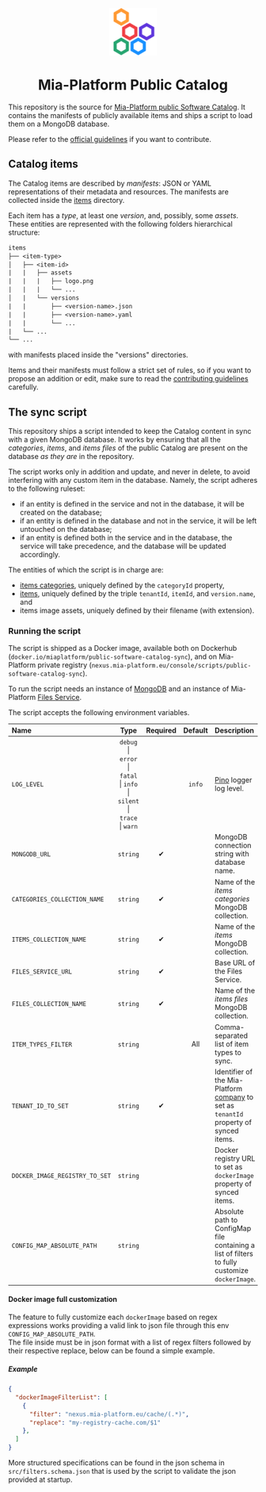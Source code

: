 <div align="center">
  <a href=https://www.mia-platform.eu/>
  <img alt="logo" src="./public/mia-platform-logo.png" height="96">
</a>

# Mia-Platform Public Catalog

</div>

This repository is the source for [Mia-Platform public Software Catalog](https://docs.mia-platform.eu/docs/software-catalog/overview). It contains the manifests of publicly available items and ships a script to load them on a MongoDB database.

Please refer to the [official guidelines](./CONTRIBUTING.md) if you want to contribute.

## Catalog items

The Catalog items are described by *manifests*: JSON or YAML representations of their metadata and resources. The manifests are collected inside the [items](./items/) directory.

Each item has a *type*, at least one *version*, and, possibly, some *assets*. These entities are represented with the following folders hierarchical structure:

```txt
items
├── <item-type>
│   ├── <item-id>
|   |   ├── assets
|   |   |   ├── logo.png
|   |   |   └── ...
│   |   └── versions
|   |       ├── <version-name>.json
|   |       ├── <version-name>.yaml
|   |       └── ...
|   └── ...
└── ...
```

with manifests placed inside the "versions" directories.

Items and their manifests must follow a strict set of rules, so if you want to propose an addition or edit, make sure to read the [contributing guidelines](./CONTRIBUTING.md) carefully.

## The sync script

This repository ships a script intended to keep the Catalog content in sync with a given MongoDB database. It works by ensuring that all the *categories*, *items*, and *items files* of the public Catalog are present on the database *as they are* in the repository.

The script works only in addition and update, and never in delete, to avoid interfering with any custom item in the database. Namely, the script adheres to the following ruleset:

- if an entity is defined in the service and not in the database, it will be created on the database;
- if an entity is defined in the database and not in the service, it will be left untouched on the database;
- if an entity is defined both in the service and in the database, the service will take precedence, and the database will be updated accordingly.

The entities of which the script is in charge are:

- [items categories](./assets/categories.json), uniquely defined by the `categoryId` property,
- [items](./items), uniquely defined by the triple `tenantId`, `itemId`, and `version.name`, and
- items image assets, uniquely defined by their filename (with extension).

### Running the script

The script is shipped as a Docker image, available both on Dockerhub (`docker.io/miaplatform/public-software-catalog-sync`), and on Mia-Platform private registry (`nexus.mia-platform.eu/console/scripts/public-software-catalog-sync`).

To run the script needs an instance of [MongoDB](https://www.mongodb.com/) and an instance of Mia-Platform [Files Service](https://docs.mia-platform.eu/docs/runtime_suite/files-service/configuration).

The script accepts the following environment variables.

| Name                           |                                   Type                                   | Required | Default | Description                                                                                                                                                       |
| :----------------------------- | :----------------------------------------------------------------------: | :------: | :-----: | :---------------------------------------------------------------------------------------------------------------------------------------------------------------- |
| `LOG_LEVEL`                    | `debug` \| `error` \| `fatal` \| `info` \| `silent` \| `trace` \| `warn` |          | `info`  | [Pino](https://github.com/pinojs/pino) logger log level.                                                                                                          |
| `MONGODB_URL`                  |                                 `string`                                 |    ✔     |         | MongoDB connection string with database name.                                                                                                                     |
| `CATEGORIES_COLLECTION_NAME`   |                                 `string`                                 |    ✔     |         | Name of the *items categories* MongoDB collection.                                                                                                                |
| `ITEMS_COLLECTION_NAME`        |                                 `string`                                 |    ✔     |         | Name of the *items* MongoDB collection.                                                                                                                           |
| `FILES_SERVICE_URL`            |                                 `string`                                 |    ✔     |         | Base URL of the Files Service.                                                                                                                                    |
| `FILES_COLLECTION_NAME`        |                                 `string`                                 |    ✔     |         | Name of the *items files* MongoDB collection.                                                                                                                     |
| `ITEM_TYPES_FILTER`            |                                 `string`                                 |          |   All   | Comma-separated list of item types to sync.                                                                                                                       |
| `TENANT_ID_TO_SET`             |                                 `string`                                 |    ✔     |         | Identifier of the Mia-Platform [company](https://docs.mia-platform.eu/docs/console/company-configuration/overview) to set as `tenantId` property of synced items. |
| `DOCKER_IMAGE_REGISTRY_TO_SET` |                                 `string`                                 |          |         | Docker registry URL to set as `dockerImage` property of synced items.                                                                                             |
| `CONFIG_MAP_ABSOLUTE_PATH`     |                                 `string`                                 |          |         | Absolute path to ConfigMap file containing a list of filters to fully customize `dockerImage`.|

#### Docker image full customization

The feature to fully customize each `dockerImage` based on regex expressions works providing a valid link to json file through this env `CONFIG_MAP_ABSOLUTE_PATH`.\
The file inside must be in json format with a list of regex filters followed by their respective replace, below can be found a simple example.

##### Example

```json
{
  "dockerImageFilterList": [
    {
      "filter": "nexus.mia-platform.eu/cache/(.*)",
      "replace": "my-registry-cache.com/$1"
    },
  ]
}
```

More structured specifications can be found in the json schema in `src/filters.schema.json` that is used by the script to validate the json provided at startup.
